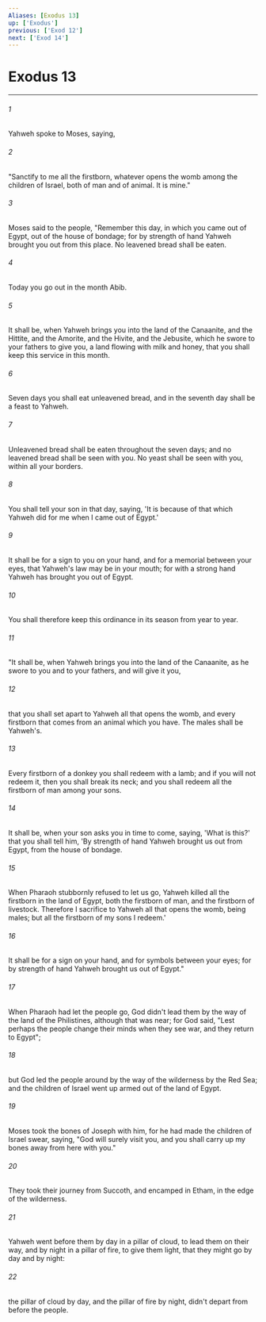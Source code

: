 ```yaml
---
Aliases: [Exodus 13]
up: ['Exodus']
previous: ['Exod 12']
next: ['Exod 14']
---
```

# Exodus 13
***





###### 1 

Yahweh spoke to Moses, saying, 



###### 2 

"Sanctify to me all the firstborn, whatever opens the womb among the children of Israel, both of man and of animal. It is mine." 



###### 3 

Moses said to the people, "Remember this day, in which you came out of Egypt, out of the house of bondage; for by strength of hand Yahweh brought you out from this place. No leavened bread shall be eaten. 



###### 4 

Today you go out in the month Abib. 



###### 5 

It shall be, when Yahweh brings you into the land of the Canaanite, and the Hittite, and the Amorite, and the Hivite, and the Jebusite, which he swore to your fathers to give you, a land flowing with milk and honey, that you shall keep this service in this month. 



###### 6 

Seven days you shall eat unleavened bread, and in the seventh day shall be a feast to Yahweh. 



###### 7 

Unleavened bread shall be eaten throughout the seven days; and no leavened bread shall be seen with you. No yeast shall be seen with you, within all your borders. 



###### 8 

You shall tell your son in that day, saying, 'It is because of that which Yahweh did for me when I came out of Egypt.' 



###### 9 

It shall be for a sign to you on your hand, and for a memorial between your eyes, that Yahweh's law may be in your mouth; for with a strong hand Yahweh has brought you out of Egypt. 



###### 10 

You shall therefore keep this ordinance in its season from year to year. 



###### 11 

"It shall be, when Yahweh brings you into the land of the Canaanite, as he swore to you and to your fathers, and will give it you, 



###### 12 

that you shall set apart to Yahweh all that opens the womb, and every firstborn that comes from an animal which you have. The males shall be Yahweh's. 



###### 13 

Every firstborn of a donkey you shall redeem with a lamb; and if you will not redeem it, then you shall break its neck; and you shall redeem all the firstborn of man among your sons. 



###### 14 

It shall be, when your son asks you in time to come, saying, 'What is this?' that you shall tell him, 'By strength of hand Yahweh brought us out from Egypt, from the house of bondage. 



###### 15 

When Pharaoh stubbornly refused to let us go, Yahweh killed all the firstborn in the land of Egypt, both the firstborn of man, and the firstborn of livestock. Therefore I sacrifice to Yahweh all that opens the womb, being males; but all the firstborn of my sons I redeem.' 



###### 16 

It shall be for a sign on your hand, and for symbols between your eyes; for by strength of hand Yahweh brought us out of Egypt." 



###### 17 

When Pharaoh had let the people go, God didn't lead them by the way of the land of the Philistines, although that was near; for God said, "Lest perhaps the people change their minds when they see war, and they return to Egypt"; 



###### 18 

but God led the people around by the way of the wilderness by the Red Sea; and the children of Israel went up armed out of the land of Egypt. 



###### 19 

Moses took the bones of Joseph with him, for he had made the children of Israel swear, saying, "God will surely visit you, and you shall carry up my bones away from here with you." 



###### 20 

They took their journey from Succoth, and encamped in Etham, in the edge of the wilderness. 



###### 21 

Yahweh went before them by day in a pillar of cloud, to lead them on their way, and by night in a pillar of fire, to give them light, that they might go by day and by night: 



###### 22 

the pillar of cloud by day, and the pillar of fire by night, didn't depart from before the people.
